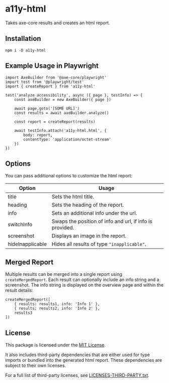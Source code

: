 # a11y-html

Takes axe-core results and creates an html report.

## Installation

```
npm i -D a11y-html
```

## Example Usage in Playwright

```
import AxeBuilder from '@axe-core/playwright'
import test from '@playwright/test'
import { createReport } from 'a11y-html'

test('analyze accessibility', async ({ page }, testInfo) => {
    const axeBuilder = new AxeBuilder({ page })

    await page.goto('[SOME URL]')
    const results = await axeBuilder.analyze()

    const report = createReport(results)

    await testInfo.attach('a11y-html.html', {
        body: report,
        contentType: 'application/octet-stream'
    })
})
```

## Options

You can pass additional options to customize the html report:

| Option           | Usage                                                    |
| ---------------- | -------------------------------------------------------- |
| title            | Sets the html title.                                     |
| heading          | Sets the heading of the report.                          |
| info             | Sets an additional info under the url.                   |
| switchInfo       | Swaps the position of info and url, if info is provided. |
| screenshot       | Displays an image in the report.                         |
| hideInapplicable | Hides all results of type `"inapplicable"`.              |

## Merged Report

Multiple results can be merged into a single report using `createMergedReport`. Each result can optionally include an info string and a screenshot. The info string is displayed on the overview page and within the result details:

```
createMergedReport([
    { results: results1, info: 'Info 1' },
    { results: results2, info: 'Info 2' },
    results3
])
```

## License

This package is licensed under the [MIT License](./LICENSE).

It also includes third-party dependencies that are either used for type imports or bundled into the generated html report. These dependencies are subject to their own licenses.

For a full list of third-party licenses, see [LICENSES-THIRD-PARTY.txt](./LICENSES-THIRD-PARTY.txt).
